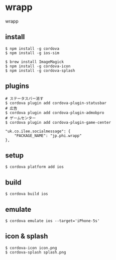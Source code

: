 # wrapp
wrapp


## install

```
$ npm install -g cordova
$ npm install -g ios-sim

$ brew install ImageMagick
$ npm install -g cordova-icon
$ npm install -g cordova-splash
```

## plugins

```
# ステータスバー消す
$ cordova plugin add cordova-plugin-statusbar
# 広告
$ cordova plugin add cordova-plugin-admobpro
# ゲームセンター
$ cordova plugin add cordova-plugin-game-center

"uk.co.ilee.socialmessage": {
    "PACKAGE_NAME": "jp.phi.wrapp"
},
```

## setup

```
$ cordova platform add ios
```

## build

```
$ cordova build ios
```

## emulate

```
$ cordova emulate ios --target='iPhone-5s'
```

## icon & splash

```
$ cordova-icon icon.png
$ cordova-splash splash.png
```
